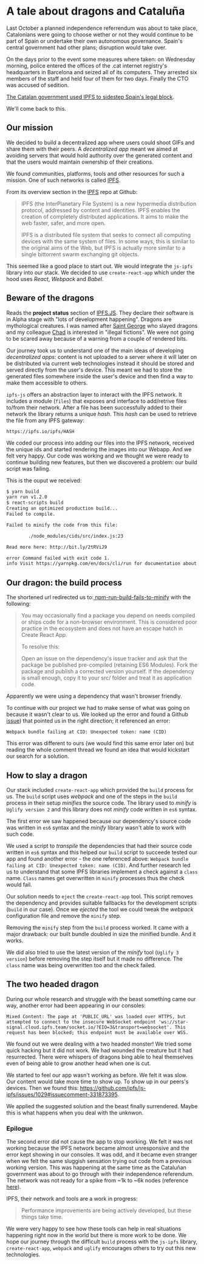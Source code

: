 # A tale about dragons and Cataluña

Last October a planned independence referrendum was about to take place, Catalonians were going to choose wether or not they would continue to be part of Spain or undertake their own autonomous governance. Spain's central government had other plans; disruption would take over.

On the days prior to the event some measures where taken: on Wednesday morning, police entered the offices of the .cat internet registry's headquarters in Barcelona and seized all of its computers. They arrested six members of the staff and held four of them for two days. Finally the CTO was accused of sedition.

[The Catalan government used IPFS to sidestep Spain's legal block](http://la3.org/~kilburn/blog/catalan-government-bypass-ipfs/).

We'll come back to this.


## Our mission

We decided to build a decentralized app where users could shoot GIFs and share them with their peers. A _decentralized app_ meant we aimed at avoiding servers that would hold authority over the generated content and that the users would maintain ownership of their creations.

We found communities, platforms, tools and other resources for such a mission. One of such networks is called [IPFS](https://ipfs.io).

From its overview section in the [IPFS](https://github.com/ipfs/ipfs) repo at Github:

>IPFS (the InterPlanetary File System) is a new hypermedia distribution protocol, addressed by content and identities. IPFS enables the creation of completely distributed applications. It aims to make the web faster, safer, and more open.
>
>IPFS is a distributed file system that seeks to connect all computing devices with the same system of files. In some ways, this is similar to the original aims of the Web, but IPFS is actually more similar to a single bittorrent swarm exchanging git objects.

This seemed like a good place to start out. We would integrate the `js-ipfs` library into our stack. We decided to use `create-react-app` which under the hood uses _React_, _Webpack_ and _Babel_.


## Beware of the dragons

Reads the **project status** section of [IPFS.JS](https://github.com/ipfs/js-ipfs). They declare their software is in Alpha stage with "lots of development happening". Dragons are mythological creatures. I was named after [Saint George](https://en.wikipedia.org/wiki/Saint_George) who slayed dragons and my colleague [Chad](https://github.com/chadoh) is interested in "illegal fictions". We were not going to be scared away because of a warning from a couple of rendered bits.

Our journey took us to understand one of the main ideas of developing _decentralized apps_: content is not uploaded to a server where it will later on be distributed via current web technologies instead it should be stored and served directly from the user's device. This meant we had to store the generated files somewhere inside the user's device and then find a way to make them accessible to others.

`ipfs-js` offers an abstraction layer to interact with the IPFS network. It includes a module (`files`) that exposes and interface to add/retrive files to/from their network. After a file has been successfully added to their network the library returns a unique _hash_. This _hash_ can be used to retrieve the file from any IPFS gateway:

```
https://ipfs.io/ipfs/HASH
```

We coded our process into adding our files into the IPFS network, received the unique ids and started rendering the images into our Webapp. And we felt very happy. Our code was working and we thought we were ready to continue building new features, but then we discovered a problem: our build script was failing.

This is the ouput we received:

```sh
$ yarn build
yarn run v1.2.0
$ react-scripts build
Creating an optimized production build...
Failed to compile.

Failed to minify the code from this file:

        ./node_modules/cids/src/index.js:23

Read more here: http://bit.ly/2tRViJ9

error Command failed with exit code 1.
info Visit https://yarnpkg.com/en/docs/cli/run for documentation about this command.
```


## Our dragon: the build process

The shortened url redirected us to:[ npm-run-build-fails-to-minify](http://bit.ly/2tRViJ9) with the following:

>You may occasionally find a package you depend on needs compiled or ships code for a non-browser environment. This is considered poor practice in the ecosystem and does not have an escape hatch in Create React App.
>
>To resolve this:
>
>Open an issue on the dependency's issue tracker and ask that the package be published pre-compiled (retaining ES6 Modules). Fork the package and publish a corrected version yourself. If the dependency is small enough, copy it to your src/ folder and treat it as application code.

Apparently we were using a dependency that wasn't browser friendly.

To continue with our project we had to make sense of what was going on because it wasn't clear to us. We looked up the error and found a Github [issue](https://github.com/ipld/js-cid/issues/38)) that pointed us in the right direction; it referenced an error:

```
Webpack bundle failing at CID: Unexpected token: name (CID)
```

This error was different to ours (we would find this same error later on) but reading the whole comment thread we found an idea that would kickstart our search for a solution.


## How to slay a dragon

Our stack included `create-react-app` which provided the `build` process for us. The `build` script uses _webpack_ and one of the steps in the `build` process in their setup _minifies_ the source code. The library used to _minify_ is `Uglify version 2` and this library does not _minify_ code written in `es6` syntax.

The first error we saw happened because our dependency's source code was written in `es6` syntax and the _minify_ library wasn't able to work with such code.

We used a script to _transpile_ the dependencies that had their source code written in `es6` syntax and this helped our `build` script to succeede tested our app and found  another error - the one referenced above: `Webpack bundle failing at CID: Unexpected token: name (CID)`. And further research led us to understand that some IPFS libraries implement a check against a `class` name. `Class` names get overwritten in `minify` processes thus the check would fail.

Our solution needs to `eject` the `create-react-app` tool. This script removes the dependency and provides suitable fallbacks for the development scripts (`build` in our case). Once we _ejected_ the tool we could tweak the _webpack_ configuration file and remove the `minify` step.

Removing the `minify` step from the `build` process worked. It came with a major drawback: our built bundle doubled in size the minified bundle. And it works.

We did also tried to use the latest version of the _minify_ tool (`Uglify 3 version`) before removing the step itself but it made no difference. The `class` name was being overwritten too and the check failed.


## The two headed dragon

During our whole research and struggle with the beast something came our way, another error had been appearing in our consoles:

```
Mixed Content: The page at 'PUBLIC_URL' was loaded over HTTPS, but attempted to connect to the insecure WebSocket endpoint 'ws://star-signal.cloud.ipfs.team/socket.io/?EIO=3&transport=websocket'. This request has been blocked; this endpoint must be available over WSS.
```

We found out we were dealing with a two headed monster! We tried some quick hacking but it did not work. We had wounded the creature but it had resurrected. There were whispers of dragons bing able to heal themselves even of being able to grow another head when one is cut.

We started to feel our app wasn't working as before. We felt it was slow. Our content would take more time to show up. To show up in our peers's devices. Then we found this: https://github.com/ipfs/js-ipfs/issues/1029#issuecomment-331873395.

We applied the suggested solution and the beast finally surrendered. Maybe this is what happens when you deal with the unknwon.


### Epilogue

The second error did not cause the app to stop working. We felt it was not working because the IPFS network became almost unresponsive and the error kept showing in our consoles. It was odd, and it became even stranger when we felt the same sluggish sensation trying out code from a previous working version. This was happening at the same time as the Cataluñan government was about to go through with their independence referendum. The network was not ready for a spike from ~1k to ~6k nodes (reference [here](https://discuss.ipfs.io/t/ipfs-daemon-is-eating-up-all-the-resources-on-my-computer-what-is-happening/1241/2)).

IPFS, their network and tools are a work in progress:

>Performance improvements are being actively developed, but these things take time.

We were very happy to see how these tools can help in real situations happening right now in the world but there is more work to be done. We hope our journey through the difficult `build` process with the `js-ipfs` library, `create-react-app`, `webpack` and `uglify` encourages others to try out this new technologies.
